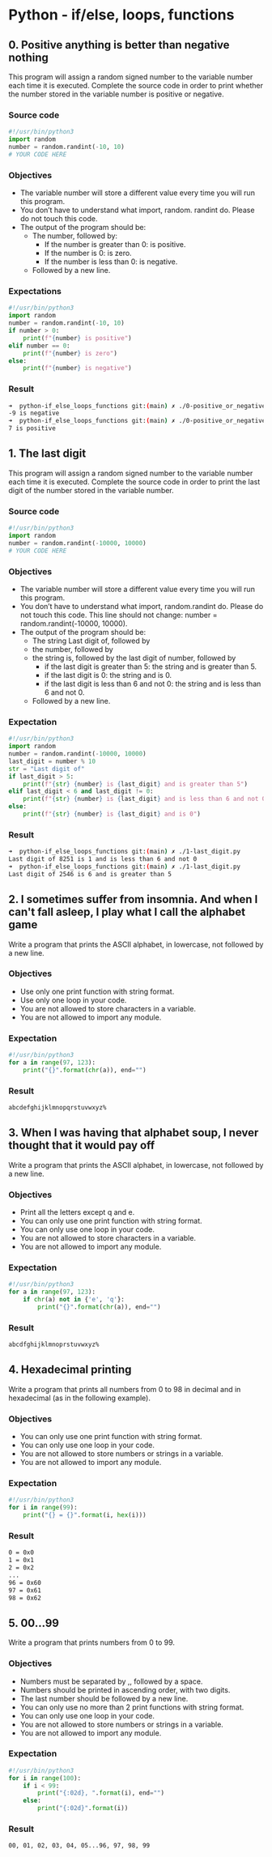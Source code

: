 # Python - if/else, loops, functions

## 0. Positive anything is better than negative nothing
This program will assign a random signed number to the variable number each time it is executed. Complete the source code in order to print whether the number stored in the variable number is positive or negative.

### Source code
```Python
#!/usr/bin/python3
import random
number = random.randint(-10, 10)
# YOUR CODE HERE
```

### Objectives
- The variable number will store a different value every time you will run this program.
- You don’t have to understand what import, random. randint do. Please do not touch this code.
- The output of the program should be:
	- The number, followed by:
		- If the number is greater than 0: is positive.
		- If the number is 0: is zero.
		- If the number is less than 0: is negative.
	- Followed by a new line.

### Expectations
```Python
#!/usr/bin/python3
import random
number = random.randint(-10, 10)
if number > 0:
    print(f"{number} is positive")
elif number == 0:
    print(f"{number} is zero")
else:
    print(f"{number} is negative")
```
### Result
```bash
➜  python-if_else_loops_functions git:(main) ✗ ./0-positive_or_negative.py
-9 is negative
➜  python-if_else_loops_functions git:(main) ✗ ./0-positive_or_negative.py
7 is positive
```

## 1. The last digit
This program will assign a random signed number to the variable number each time it is executed. Complete the source code in order to print the last digit of the number stored in the variable number.

### Source code
```Python
#!/usr/bin/python3
import random
number = random.randint(-10000, 10000)
# YOUR CODE HERE
```

### Objectives
- The variable number will store a different value every time you will run this program.
- You don’t have to understand what import, random.randint do. Please do not touch this code. This line should not change: number = random.randint(-10000, 10000).
- The output of the program should be:
	- The string Last digit of, followed by
	- the number, followed by
	- the string is, followed by the last digit of number, followed by
		- if the last digit is greater than 5: the string and is greater than 5.
		- if the last digit is 0: the string and is 0.
		- if the last digit is less than 6 and not 0: the string and is less than 6 and not 0.
	- Followed by a new line.

### Expectation
```Python
#!/usr/bin/python3
import random
number = random.randint(-10000, 10000)
last_digit = number % 10
str = "Last digit of"
if last_digit > 5:
    print(f"{str} {number} is {last_digit} and is greater than 5")
elif last_digit < 6 and last_digit != 0:
    print(f"{str} {number} is {last_digit} and is less than 6 and not 0")
else:
    print(f"{str} {number} is {last_digit} and is 0")
```
### Result
```bash
➜  python-if_else_loops_functions git:(main) ✗ ./1-last_digit.py
Last digit of 8251 is 1 and is less than 6 and not 0
➜  python-if_else_loops_functions git:(main) ✗ ./1-last_digit.py
Last digit of 2546 is 6 and is greater than 5
```

## 2. I sometimes suffer from insomnia. And when I can't fall asleep, I play what I call the alphabet game
Write a program that prints the ASCII alphabet, in lowercase, not followed by a new line.

### Objectives
- Use only one print function with string format.
- Use only one loop in your code.
- You are not allowed to store characters in a variable.
- You are not allowed to import any module.

### Expectation
```Python
#!/usr/bin/python3
for a in range(97, 123):
    print("{}".format(chr(a)), end="")
```
### Result
```bash
abcdefghijklmnopqrstuvwxyz%
```

## 3. When I was having that alphabet soup, I never thought that it would pay off
Write a program that prints the ASCII alphabet, in lowercase, not followed by a new line.

### Objectives
- Print all the letters except q and e.
- You can only use one print function with string format.
- You can only use one loop in your code.
- You are not allowed to store characters in a variable.
- You are not allowed to import any module.

### Expectation
```Python
#!/usr/bin/python3
for a in range(97, 123):
    if chr(a) not in {'e', 'q'}:
        print("{}".format(chr(a)), end="")
```
### Result
```bash
abcdfghijklmnoprstuvwxyz%
```

## 4. Hexadecimal printing
Write a program that prints all numbers from 0 to 98 in decimal and in hexadecimal (as in the following example).

### Objectives
- You can only use one print function with string format.
- You can only use one loop in your code.
- You are not allowed to store numbers or strings in a variable.
- You are not allowed to import any module.

### Expectation
```Python
#!/usr/bin/python3
for i in range(99):
    print("{} = {}".format(i, hex(i)))

```
### Result
```bash
0 = 0x0
1 = 0x1
2 = 0x2
...
96 = 0x60
97 = 0x61
98 = 0x62
```

## 5. 00...99
Write a program that prints numbers from 0 to 99.

### Objectives
- Numbers must be separated by ,, followed by a space.
- Numbers should be printed in ascending order, with two digits.
- The last number should be followed by a new line.
- You can only use no more than 2 print functions with string format.
- You can only use one loop in your code.
- You are not allowed to store numbers or strings in a variable.
- You are not allowed to import any module.

### Expectation
```Python
#!/usr/bin/python3
for i in range(100):
    if i < 99:
        print("{:02d}, ".format(i), end="")
    else:
        print("{:02d}".format(i))
```
### Result
```bash
00, 01, 02, 03, 04, 05...96, 97, 98, 99
```
